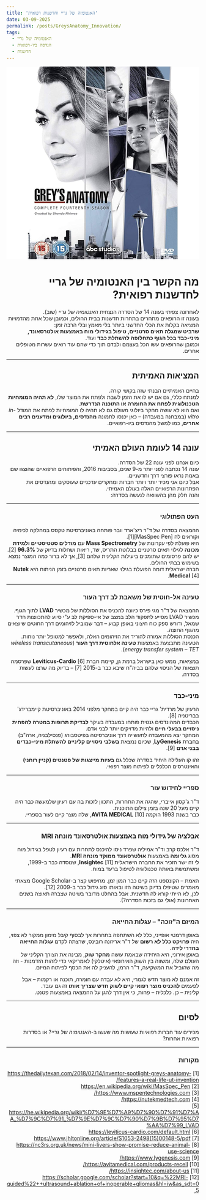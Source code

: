 ```yaml
---
title: 'האנטומיה של גריי וחדשנות רפואית'
date: 03-09-2025
permalink: /posts/GreysAnatomy_Innovation/
tags:
  - האנטומיה של גריי
  - הנדסה ביו-רפואית
  - חדשנות
---
```


<div dir="rtl" align="right">

![Grey's Anatomy Innovation](/images/Greys%20Anatomy.jpg)

# מה הקשר בין האנטומיה של גריי לחדשנות רפואית?

לאחרונה צפיתי בעונה 14 של הסדרה הנצחית *האנטומיה של גריי* (שוב).  
בעונה זו הרופאים מתחרים בתחרות חדשנות בבית החולים, וכמובן שכל אחת מהדמויות המציאה בקלות את הכלי החדשני ביותר בלי מאמץ ובלי הרבה זמן:  
**שרביט שמגלה תאים סרטניים, טיפול בגידולי מוח באמצעות אולטרסאונד, מיני-כבד בכל הגוף כתחלופה להשתלת כבד** ועוד.  
וכמובן שהרופאים עשו הכל בעצמם ולבדם תוך כדי שהם עוד רואים עשרות מטופלים אחרים.

---

## המציאות האמיתית
בחיים האמיתיים הבנתי שזה בקושי קורה.  
למנתח כללי, גם אם יש לו את הזמן לשבת ולפתח את המוצר שלו, **לא תהיה המומחיות הטכנולוגית לפתח את החומרה או התוכנה הנדרשת**.  
ואם הוא לא עושה מחקר ביולוגי מעולם גם לא תהיה לו המומחיות לפתח את המודל *in-vitro* (במבחנה במעבדה) – כאן יכנסו לתמונה **מהנדסים, ביולוגים ומדענים רבים אחרים**, כמו למשל מהנדסים ביו-רפואיים.

---

## עונה 14 לעומת העולם האמיתי
כיום אנחנו לפני עונה 22 של הסדרה.  
עונה 14 נכתבה לפני יותר מ-9 שנים, בסביבות 2016, והפיתוחים הרפואיים שהוצגו שם באמת נראו פורצי דרך וחדשניים.  
אבל כיום אני מכיר יותר ויותר חברות ומחקרים עדכניים שעוסקים ומהנדסים את הפתרונות הרפואיים האלה בעולם האמיתי.  
והנה חלק מהן בהשוואה לנעשה בסדרה:

---

### העט הפתולוגי
ההמצאה בסדרה של ד"ר ריצ'ארד וובר פותחה באוניברסיטת טקסס במחלקה לכימיה וקוראים לה [MasSpec Pen][1].  
היא פועלת לפי עקרונות של **Mass Spectrometry** עם **מודלים סטטיסטיים ולמידת מכונה** לגילוי תאים סרטניים בבלוטת התריס, שד, ריאות ושחלות בדיוק של **96.3%** [2].  
יש להם פרסומים שתומכים ביעילות הקלינית שלהם [3], אך לא ברור כמה המוצר נמצא בשימוש בבתי החולים.  
חברה ישראלית דומה הפועלת בגילוי שאריות תאים סרטניים בזמן הניתוח היא **Nutek Medical** [4].

---

### טעינה אל-חוטית של משאבת לב דרך העור
ההמצאה של ד"ר מגי פירס כיוונה להכניס את הסוללות של מכשיר **LVAD** לתוך הגוף.  
מכשיר LVAD מסייע לתפקוד הלב במצב של אי-ספיקת לב ע"י סיוע להתכווצות חדר שמאל, ודורש ספק כוח חיצוני באופן קבוע – דבר שמוביל לזיהומים דרך החוטים שיוצאים מהגוף החוצה.  
הכנסת הסוללות אמורה להוריד את הזיהומים האלה, ולאפשר למטופל יותר נוחות.  
הטעינה מתבצעת באמצעות **טעינה אלחוטית דרך העור** (*wireless transcutaneous energy transfer system – TET*).  

במציאות, ממש כאן בישראל ברמת גן, קיימת חברת **Leviticus-Cardio** [6] שפרסמה תוצאות של הניסוי שלהם בביה"ח שיבא כבר ב-2015 [7] – בדיוק מה שרצו לעשות בסדרה.

---

### מיני-כבד
הרעיון של מרדית' גריי כבר היה קיים במחקר מלפני 2014 באוניברסיטת קיימברידג' בבריטניה [8].  
הכבדים המהונדסים גנטית פותחו במעבדה בעיקר **לבדיקת תרופות במטרה להפחית ניסויים בבעלי חיים** ולהיות מדויקים יותר לבני אדם.  
המחקר יצא מהמעבדה לתעשייה דרך אוניברסיטה בפיטסבורג (פנסילבניה, ארה"ב) בחברת **LyGenesis**, שכיום נמצאת **בשלבי ניסויים קליניים להשתלת מיני-כבדים בבני אדם** [9].  

זהו קו העלילה היחיד בסדרה שכלל גם **בעיות מייצגות של פטנטים (קניין רוחני)** והאינטרסים הכלכליים לפיתוח מוצר רפואי.

---

### ספריי לחידוש עור
ד"ר ג'קסון אייברי, שהגה את התחרות, התכוון לזכות בה עם רעיון שלמעשה כבר היה קיים מעל 20 שנה בזמן צילום התוכנית.  
כבר בשנת 1993 הוקמה **AVITA MEDICAL** [10], שלה מוצר קיים לעור בספריי.

---

### אבלציה של גידולי מוח באמצעות אולטרסאונד מונחה MRI
ד"ר אלכס קרב וד"ר אמיליה שפרד ניסו להיכנס לתחרות עם רעיון לטפל בגידול מוח מסוג **גליומה** באמצעות **אולטרסאונד ממוקד מונחה MRI**.  
לי זה ישר הזכיר את החברה הישראלית **Insightec** [11], שנוסדה כבר ב-1999, ומשתמשת באותה טכנולוגיה לטיפול ברעד במוח.  

האמת – הקונספט הזה קיים כבר המון זמן. מחיפוש קצר ב-Google Scholar מצאתי מאמרים שטיפלו בדיוק בשיטה הזו ובאותו סוג גידול כבר ב-2009 [12].  
לכן, לא הייתי קורא לה חדשנית. אבל בהחלט מדובר בשיטה שצברה תאוצה בשנים האחרונות (אולי גם בזכות הסדרה?).

---

### המיזם ה"זוכה" – עגלות החייאה
באופן דרמטי אופייני, כלל לא השתתפה בתחרות אך לבסוף קיבל מימון ממקור לא צפוי, היה **פרויקט כלל לא רשום** של ד"ר אריזונה רובינס, שרצתה לקדם **עגלות החייאה בחדרי לידה**.  
באופן אירוני, היא היחידה שבאמת עושה **מחקר שוק**, מבינה את הצורך הקליני של העולם שלה, ומשווה בין השוק האירופאי (איטלקי) לאמריקאי כדי לזהות הזדמנות - וזה מה שהוביל את המשקיעה, ד"ר הרמן, להעניק לה את הכסף לפיתוח המיזם.  

זה אמנם לא מוצר חדש לגמרי, היא לא עבדה עם חומרה, תוכנה או רקמות – אבל לפעמים **להכניס מוצר רפואי קיים לשוק חדש שצריך אותו** זה גם עובד.  
קלינית – כן. כלכלית – פחות, כי אין דרך להגן על ההמצאה באמצעות פטנט.

---

## לסיום
מכירים עוד חברות רפואיות שעושות מה שעשו ב-*האנטומיה של גריי*? או בסדרות רפואיות אחרות?

---

### מקורות
[1] https://thedailytexan.com/2018/02/14/inventor-spotlight-greys-anatomy-features-a-real-life-ut-invention/  
[2] https://en.wikipedia.org/wiki/MasSpec_Pen  
[3] https://www.mspentechnologies.com/  
[4] https://nutekmedtech.com/  
[5] https://he.wikipedia.org/wiki/%D7%9E%D7%A9%D7%90%D7%91%D7%AA_%D7%9C%D7%91_%D7%9E%D7%9C%D7%90%D7%9B%D7%95%D7%AA%D7%99_LVAD  
[6] https://leviticus-cardio.com/default.html  
[7] https://www.jhltonline.org/article/S1053-2498(15)00148-5/pdf  
[8] https://nc3rs.org.uk/news/mini-livers-show-promise-reduce-animal-use-science  
[9] https://www.lygenesis.com/  
[10] https://avitamedical.com/products-recell/  
[11] https://insightec.com/about-us/  
[12] https://scholar.google.com/scholar?start=10&q=%22MRI-guided%22++ultrasound+ablation+of+inoperable+gliomas&hl=iw&as_sdt=0,5  
